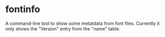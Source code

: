# fontinfo

A command-line tool to show some metatdata from font files. Currently it only shows the "Version" entry from the "name" table.
